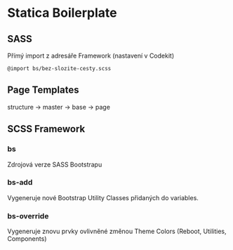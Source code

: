 # Statica Boilerplate

## SASS

Přímý import z adresáře Framework (nastavení v Codekit)

    @import bs/bez-slozite-cesty.scss

## Page Templates

structure -> master → base -> page

## SCSS Framework

### bs

Zdrojová verze SASS Bootstrapu

### bs-add

Vygeneruje nové Bootstrap Utility Classes přidaných do variables.

### bs-override

Vygeneruje znovu prvky ovlivněné změnou Theme Colors
(Reboot, Utilities, Components)